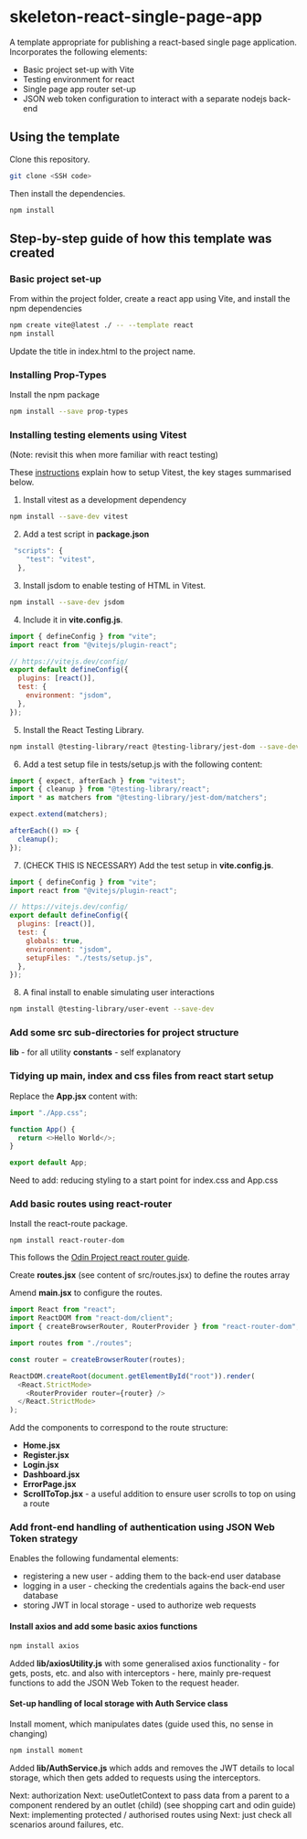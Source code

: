# skeleton-react-single-page-app

A template appropriate for publishing a react-based single page application.
Incorporates the following elements:

- Basic project set-up with Vite
- Testing environment for react
- Single page app router set-up
- JSON web token configuration to interact with a separate nodejs back-end

## Using the template

Clone this repository.

```bash
git clone <SSH code>
```

Then install the dependencies.

```bash
npm install
```

## Step-by-step guide of how this template was created

### Basic project set-up

From within the project folder, create a react app using Vite, and install the npm dependencies

```bash
npm create vite@latest ./ -- --template react
npm install
```

Update the title in index.html to the project name.

### Installing Prop-Types

Install the npm package

```bash
npm install --save prop-types
```

### Installing testing elements using Vitest

(Note: revisit this when more familiar with react testing)

These [instructions](https://www.robinwieruch.de/vitest-react-testing-library/) explain how to setup Vitest, the key stages summarised below.

1. Install vitest as a development dependency

```bash
npm install --save-dev vitest
```

2. Add a test script in **package.json**

```js
 "scripts": {
    "test": "vitest",
  },
```

3. Install jsdom to enable testing of HTML in Vitest.

```bash
npm install --save-dev jsdom
```

4. Include it in **vite.config.js**.

```js
import { defineConfig } from "vite";
import react from "@vitejs/plugin-react";

// https://vitejs.dev/config/
export default defineConfig({
  plugins: [react()],
  test: {
    environment: "jsdom",
  },
});
```

5. Install the React Testing Library.

```bash
npm install @testing-library/react @testing-library/jest-dom --save-dev
```

6. Add a test setup file in tests/setup.js with the following content:

```js
import { expect, afterEach } from "vitest";
import { cleanup } from "@testing-library/react";
import * as matchers from "@testing-library/jest-dom/matchers";

expect.extend(matchers);

afterEach(() => {
  cleanup();
});
```

7. (CHECK THIS IS NECESSARY) Add the test setup in **vite.config.js**.

```js
import { defineConfig } from "vite";
import react from "@vitejs/plugin-react";

// https://vitejs.dev/config/
export default defineConfig({
  plugins: [react()],
  test: {
    globals: true,
    environment: "jsdom",
    setupFiles: "./tests/setup.js",
  },
});
```

8. A final install to enable simulating user interactions

```bash
npm install @testing-library/user-event --save-dev
```

### Add some src sub-directories for project structure

**lib** - for all utility
**constants** - self explanatory

### Tidying up main, index and css files from react start setup

Replace the **App.jsx** content with:

```js
import "./App.css";

function App() {
  return <>Hello World</>;
}

export default App;
```

Need to add: reducing styling to a start point for index.css and App.css

### Add basic routes using react-router

Install the react-route package.

```git
npm install react-router-dom
```

This follows the [Odin Project react router guide](https://www.theodinproject.com/lessons/node-path-react-new-react-router).

Create **routes.jsx** (see content of src/routes.jsx) to define the routes array

Amend **main.jsx** to configure the routes.

```js
import React from "react";
import ReactDOM from "react-dom/client";
import { createBrowserRouter, RouterProvider } from "react-router-dom";

import routes from "./routes";

const router = createBrowserRouter(routes);

ReactDOM.createRoot(document.getElementById("root")).render(
  <React.StrictMode>
    <RouterProvider router={router} />
  </React.StrictMode>
);
```

Add the components to correspond to the route structure:

- **Home.jsx**
- **Register.jsx**
- **Login.jsx**
- **Dashboard.jsx**
- **ErrorPage.jsx**
- **ScrollToTop.jsx** - a useful addition to ensure user scrolls to top on using a route

### Add front-end handling of authentication using JSON Web Token strategy

Enables the following fundamental elements:

- registering a new user - adding them to the back-end user database
- logging in a user - checking the credentials agains the back-end user database
- storing JWT in local storage - used to authorize web requests

#### Install axios and add some basic axios functions

```bash
npm install axios
```

Added **lib/axiosUtility.js** with some generalised axios functionality - for gets, posts, etc. and also with interceptors - here, mainly pre-request functions to add the JSON Web Token to the request header.

#### Set-up handling of local storage with Auth Service class

Install moment, which manipulates dates (guide used this, no sense in changing)

```bash
npm install moment
```

Added **lib/AuthService.js** which adds and removes the JWT details to local storage, which then gets added to requests using the interceptors.

Next: authorization
Next: useOutletContext to pass data from a parent to a component rendered by an outlet (child) (see shopping cart and odin guide)
Next: implementing protected / authorised routes using <Navigate />
Next: just check all scenarios around failures, etc.
